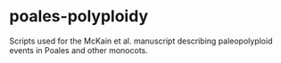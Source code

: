 # poales-polyploidy
Scripts used for the McKain et al. manuscript describing paleopolyploid events in Poales and other monocots.
